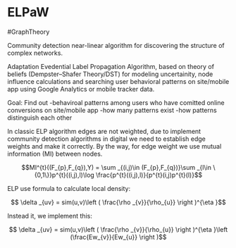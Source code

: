 # ELPaW

#GraphTheory

Community detection near-linear algorithm for discovering the structure of complex networks.

Adaptation Evedential Label Propagation Algorithm, based on theory of beliefs (Dempster–Shafer
Theory/DST) for modeling uncertainity, node influence calculations and searching user behavioral patterns on site/mobile app using Google Analytics or mobile tracker data.

Goal: Find out 
-behaviroal patterns among users who have comitted online conversions on site/mobile app
-how many patterns exist
-how patterns distinguish each other

In classic ELP algorithm edges are not weighted, due to implement community detection algorithms in digital we need to establish edge weights and make it correctly.
By the way, for edge weight we use mutual information (MI) between nodes.

$$MI^{t}((F_{p},F_{q}),Y) = \sum _{(i,j)\in (F_{p},F_{q})}\sum _{l\in \{0,1\}}p^{t}((i,j),l)\log \frac{p^{t}((i,j),l)}{p^{t}(i,j)p^{t}(l)}$$

ELP use formula to calculate local density:

$$ \delta _{uv} = sim(u,v)\left ( \frac{\rho _{v}}{\rho_{u}} \right )^{\eta }$$

Instead it, we implement this:

$$ \delta _{uv} = sim(u,v)\left ( \frac{\rho _{v}}{\rho_{u}} \right )^{\eta }\left (\frac{Ew_{v}}{Ew_{u}} \right )$$




